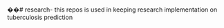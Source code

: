 ��#   r e s e a r c h - 
 this repos is used in keeping research implementation  on tuberculosis prediction
 
